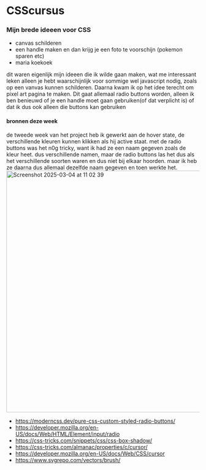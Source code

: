 # CSScursus

### Mijn brede ideeen voor CSS
* canvas schilderen
* een handle maken en dan krijg je een foto te voorschijn (pokemon sparen etc)
* maria koekoek 

dit waren eigenlijk mijn ideeen die ik wilde gaan maken, wat me interessant leken alleen je hebt waarschijnlijk voor sommige wel javascript nodig, zoals op een vanvas kunnen schilderen. Daarna kwam ik op het idee terecht om pixel art pagina te maken. Dit gaat allemaal radio buttons worden, alleen ik ben benieuwd of je een handle moet gaan gebruiken(of dat verplicht is) of dat ik dus ook alleen die buttons kan gebruiken



#### bronnen deze week

de tweede week van het project heb ik gewerkt aan de hover state, de verschillende kleuren kunnen klikken als hij active staat.
met de radio buttons was het n0g tricky, want ik had ze een naam gegeven zoals de kleur heet. dus verschillende namen, maar de radio buttons las het dus als het verschillende soorten waren en dus niet bij elkaar hoorden. maar ik heb ze daarna dus allemaal dezelfde naam gegeven en toen werkte het. 
<img width="631" alt="Screenshot 2025-03-04 at 11 02 39" src="https://github.com/user-attachments/assets/003e9a68-31ee-463f-9f0b-e340140b9a78" />

* https://moderncss.dev/pure-css-custom-styled-radio-buttons/
* https://developer.mozilla.org/en-US/docs/Web/HTML/Element/input/radio
* https://css-tricks.com/snippets/css/css-box-shadow/
* https://css-tricks.com/almanac/properties/c/cursor/
* https://developer.mozilla.org/en-US/docs/Web/CSS/cursor
* https://www.svgrepo.com/vectors/brush/
